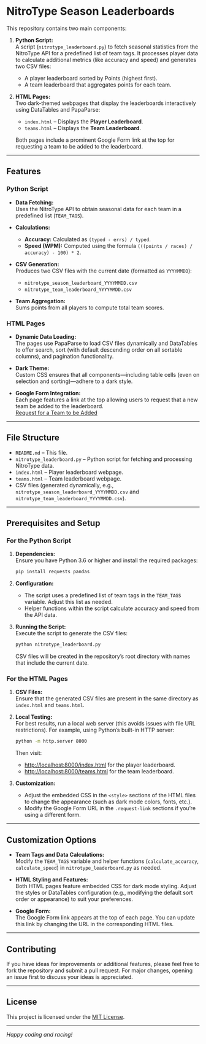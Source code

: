 # NitroType Season Leaderboards

This repository contains two main components:

1. **Python Script:**  
   A script (`nitrotype_leaderboard.py`) to fetch seasonal statistics from the NitroType API for a predefined list of team tags. It processes player data to calculate additional metrics (like accuracy and speed) and generates two CSV files:
   - A player leaderboard sorted by Points (highest first).
   - A team leaderboard that aggregates points for each team.
   
2. **HTML Pages:**  
   Two dark-themed webpages that display the leaderboards interactively using DataTables and PapaParse:
   - `index.html` – Displays the **Player Leaderboard**.
   - `teams.html` – Displays the **Team Leaderboard**.
   
   Both pages include a prominent Google Form link at the top for requesting a team to be added to the leaderboard.

---

## Features

### Python Script

- **Data Fetching:**  
  Uses the NitroType API to obtain seasonal data for each team in a predefined list (`TEAM_TAGS`).

- **Calculations:**  
  - **Accuracy:** Calculated as `(typed - errs) / typed`.
  - **Speed (WPM):** Computed using the formula `(((points / races) / accuracy) - 100) * 2`.

- **CSV Generation:**  
  Produces two CSV files with the current date (formatted as `YYYYMMDD`):
  - `nitrotype_season_leaderboard_YYYYMMDD.csv`
  - `nitrotype_team_leaderboard_YYYYMMDD.csv`

- **Team Aggregation:**  
  Sums points from all players to compute total team scores.

### HTML Pages

- **Dynamic Data Loading:**  
  The pages use PapaParse to load CSV files dynamically and DataTables to offer search, sort (with default descending order on all sortable columns), and pagination functionality.

- **Dark Theme:**  
  Custom CSS ensures that all components—including table cells (even on selection and sorting)—adhere to a dark style.

- **Google Form Integration:**  
  Each page features a link at the top allowing users to request that a new team be added to the leaderboard.  
  [Request for a Team to be Added](https://docs.google.com/forms/d/e/1FAIpQLScn1hSm12gN-W-h3rrm6VpNa9lI_4u2yVuXGqTaEihU4yHc9A/viewform?usp=dialog)

---

## File Structure

- `README.md` – This file.
- `nitrotype_leaderboard.py` – Python script for fetching and processing NitroType data.
- `index.html` – Player leaderboard webpage.
- `teams.html` – Team leaderboard webpage.
- CSV files (generated dynamically, e.g., `nitrotype_season_leaderboard_YYYYMMDD.csv` and `nitrotype_team_leaderboard_YYYYMMDD.csv`).

---

## Prerequisites and Setup

### For the Python Script

1. **Dependencies:**  
   Ensure you have Python 3.6 or higher and install the required packages:
   ```bash
   pip install requests pandas
   ```

2. **Configuration:**  
   - The script uses a predefined list of team tags in the `TEAM_TAGS` variable. Adjust this list as needed.
   - Helper functions within the script calculate accuracy and speed from the API data.

3. **Running the Script:**  
   Execute the script to generate the CSV files:
   ```bash
   python nitrotype_leaderboard.py
   ```
   CSV files will be created in the repository’s root directory with names that include the current date.

### For the HTML Pages

1. **CSV Files:**  
   Ensure that the generated CSV files are present in the same directory as `index.html` and `teams.html`.

2. **Local Testing:**  
   For best results, run a local web server (this avoids issues with file URL restrictions). For example, using Python’s built-in HTTP server:
   ```bash
   python -m http.server 8000
   ```
   Then visit:
   - [http://localhost:8000/index.html](http://localhost:8000/index.html) for the player leaderboard.
   - [http://localhost:8000/teams.html](http://localhost:8000/teams.html) for the team leaderboard.

3. **Customization:**  
   - Adjust the embedded CSS in the `<style>` sections of the HTML files to change the appearance (such as dark mode colors, fonts, etc.).
   - Modify the Google Form URL in the `.request-link` sections if you’re using a different form.

---

## Customization Options

- **Team Tags and Data Calculations:**  
  Modify the `TEAM_TAGS` variable and helper functions (`calculate_accuracy`, `calculate_speed`) in `nitrotype_leaderboard.py` as needed.

- **HTML Styling and Features:**  
  Both HTML pages feature embedded CSS for dark mode styling. Adjust the styles or DataTables configuration (e.g., modifying the default sort order or appearance) to suit your preferences.

- **Google Form:**  
  The Google Form link appears at the top of each page. You can update this link by changing the URL in the corresponding HTML files.

---

## Contributing

If you have ideas for improvements or additional features, please feel free to fork the repository and submit a pull request. For major changes, opening an issue first to discuss your ideas is appreciated.

---

## License

This project is licensed under the [MIT License](LICENSE).

---

*Happy coding and racing!*
